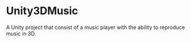 # Unity3DMusic
A Unity project that consist of a music player with the ability to reproduce music in 3D.
